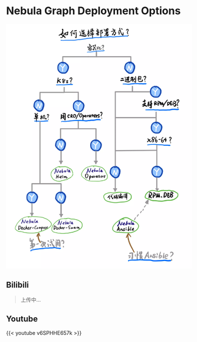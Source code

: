 # Nebula Graph Deployment Options


<!--more-->

![deployment_options](./deployment_options.webp)


## Bilibili

> 上传中...

## Youtube

{{< youtube v6SPHHE657k >}}

